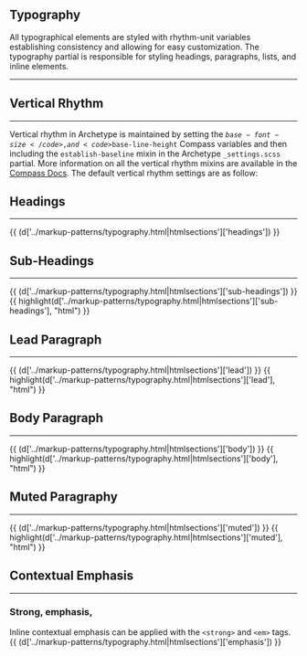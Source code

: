 <section class="copy">

# Typography

<p class="lead">All typographical elements are styled with rhythm-unit variables establishing consistency and allowing for easy customization. The typography partial is responsible for styling headings, paragraphs, lists, and inline elements.</p>
<hr>

## Vertical Rhythm
<hr>

Vertical rhythm in Archetype is maintained by setting the <code>$base-font-size</code>, and <code>$base-line-height</code> Compass variables and then including the <code>establish-baseline</code> mixin in the Archetype <code>_settings.scss</code> partial. More information on all the vertical rhythm mixins are available in the [Compass Docs](http://compass-style.org/reference/compass/typography/vertical_rhythm). The default vertical rhythm settings are as follow:

## Headings
<hr>
{{ (d['../markup-patterns/typography.html|htmlsections']['headings']) }}

## Sub-Headings
<hr>
{{ (d['../markup-patterns/typography.html|htmlsections']['sub-headings']) }}
{{ highlight(d['../markup-patterns/typography.html|htmlsections']['sub-headings'], "html") }}

## Lead Paragraph
<hr>
{{ (d['../markup-patterns/typography.html|htmlsections']['lead']) }}
{{ highlight(d['../markup-patterns/typography.html|htmlsections']['lead'], "html") }}

## Body Paragraph
<hr>
{{ (d['../markup-patterns/typography.html|htmlsections']['body']) }}
{{ highlight(d['../markup-patterns/typography.html|htmlsections']['body'], "html") }}

## Muted Paragraphy
<hr>
{{ (d['../markup-patterns/typography.html|htmlsections']['muted']) }}
{{ highlight(d['../markup-patterns/typography.html|htmlsections']['muted'], "html") }}


## Contextual Emphasis
<hr>

### Strong, emphasis, 
Inline contextual emphasis can be applied with the <code>&lt;strong&gt;</code> and <code>&lt;em&gt;</code> tags.
{{ (d['../markup-patterns/typography.html|htmlsections']['emphasis']) }}

</div>

</section>
